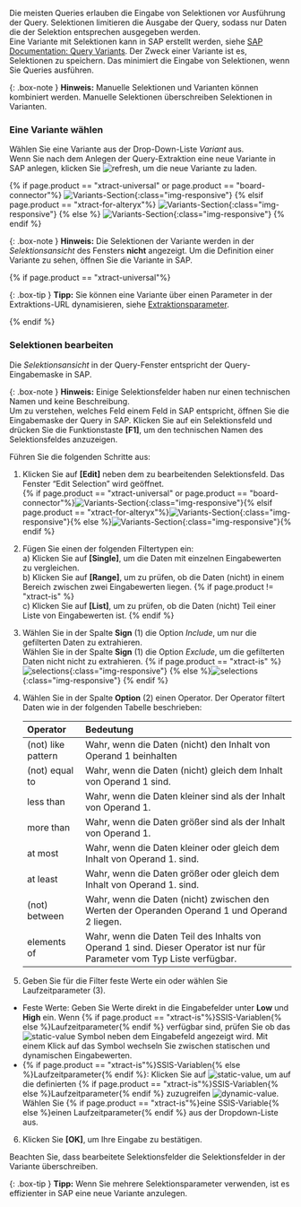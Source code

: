 
Die meisten Queries erlauben die Eingabe von Selektionen vor Ausführung der Query.
Selektionen limitieren die Ausgabe der Query, sodass nur Daten die der Selektion entsprechen ausgegeben werden.<br>
Eine Variante mit Selektionen kann in SAP erstellt werden, siehe [SAP Documentation: Query Variants](https://help.sap.com/docs/SAP_NETWEAVER_750/40d2cb3a4f9249d58e9bbc95f4dbaff8/4e535406a32c4f49e10000000a42189e.html?locale=en-US). 
Der Zweck einer Variante ist es, Selektionen zu speichern. Das minimiert die Eingabe von Selektionen, wenn Sie Queries ausführen.

{: .box-note }
**Hinweis:** Manuelle Selektionen und Varianten können kombiniert werden. Manuelle Selektionen überschreiben Selektionen in Varianten.

### Eine Variante wählen
Wählen Sie eine Variante aus der Drop-Down-Liste *Variant* aus. <br>
Wenn Sie nach dem Anlegen der Query-Extraktion eine neue Variante in SAP anlegen, klicken Sie ![refresh](/img/content/icons/refresh.png), um die neue Variante zu laden.

{% if page.product == "xtract-universal" or page.product == "board-connector"%}
![Variants-Section](/img/content/query/query-variant1.png){:class="img-responsive"}
{% elsif page.product == "xtract-for-alteryx"%}
![Variants-Section](/img/content/xfa/query-variant1.png){:class="img-responsive"}
{% else %}
![Variants-Section](/img/content/xis/query-variant1.png){:class="img-responsive"}
{% endif %}

{: .box-note }
**Hinweis:** Die Selektionen der Variante werden in der *Selektionsansicht* des Fensters **nicht** angezeigt.
Um die Definition einer Variante zu sehen, öffnen Sie die Variante in SAP.

{% if page.product == "xtract-universal"%}

{: .box-tip }
**Tipp:** Sie können eine Variante über einen Parameter in der Extraktions-URL dynamisieren, siehe [Extraktionsparameter](../extraktionen-ausfuehren-und-einplanen/extraktionsparameter). 

{% endif %}

### Selektionen bearbeiten

Die *Selektionsansicht* in der Query-Fenster entspricht der Query-Eingabemaske in SAP.

{: .box-note }
**Hinweis:** Einige Selektionsfelder haben nur einen technischen Namen und keine Beschreibung.  
Um zu verstehen, welches Feld einem Feld in SAP entspricht, öffnen Sie die Eingabemaske der Query in SAP. 
Klicken Sie auf ein Selektionsfeld und drücken Sie die Funktionstaste **[F1]**, um den technischen Namen des Selektionsfeldes anzuzeigen. 

Führen Sie die folgenden Schritte aus:
1. Klicken Sie auf **[Edit]** neben dem zu bearbeitenden Selektionsfeld. Das Fenster “Edit Selection” wird geöffnet.<br>
{% if page.product == "xtract-universal" or page.product == "board-connector"%}![Variants-Section](/img/content/query/query-variant2.png){:class="img-responsive"}{% elsif page.product == "xtract-for-alteryx"%}![Variants-Section](/img/content/xfa/query-variant2.png){:class="img-responsive"}{% else %}![Variants-Section](/img/content/xis/query-variant2.png){:class="img-responsive"}{% endif %}
2. Fügen Sie einen der folgenden Filtertypen ein:<br>
a) Klicken Sie auf **[Single]**, um die Daten mit einzelnen Eingabewerten zu vergleichen.<br>
b) Klicken Sie auf **[Range]**, um zu prüfen, ob die Daten (nicht) in einem Bereich zwischen zwei Eingabewerten liegen. {% if page.product != "xtract-is" %}<br>c) Klicken Sie auf **[List]**, um zu prüfen, ob die Daten (nicht) Teil einer Liste von Eingabewerten ist. {% endif %}
3. Wählen Sie in der Spalte **Sign** (1) die Option *Include*, um nur die gefilterten Daten zu extrahieren.<br>
Wählen Sie in der Spalte **Sign** (1) die Option *Exclude*, um die gefilterten Daten nicht nicht zu extrahieren.
{% if page.product == "xtract-is" %} ![selections](/img/content/selections-xis.png){:class="img-responsive"} {% else %}![selections](/img/content/selections.png){:class="img-responsive"} {% endif %}
4. Wählen Sie in der Spalte **Option** (2) einen Operator. Der Operator filtert Daten wie in der folgenden Tabelle beschrieben:

   | Operator   |      Bedeutung      |  
   |:---------|:------------- |
   |(not) like pattern |  Wahr, wenn die Daten (nicht) den Inhalt von Operand 1 beinhalten|
   |(not) equal to|  Wahr, wenn die Daten (nicht) gleich dem Inhalt von Operand 1 sind.|
   |less than  | Wahr, wenn die Daten kleiner sind als der Inhalt von Operand 1.|
   |more than |  Wahr, wenn die Daten größer sind als der Inhalt von Operand 1.|
   |at most | Wahr, wenn die Daten kleiner oder gleich dem Inhalt von Operand 1. sind.|
   |at least |  Wahr, wenn die Daten größer oder gleich dem Inhalt von Operand 1. sind.|
   |(not) between | Wahr, wenn die Daten (nicht) zwischen den Werten der Operanden Operand 1 und Operand 2 liegen. |
   |elements of | Wahr, wenn die Daten Teil des Inhalts von Operand 1 sind. Dieser Operator ist nur für Parameter vom Typ Liste verfügbar.|
5. Geben Sie für die Filter feste Werte ein oder wählen Sie Laufzeitparameter (3). <br>
- Feste Werte: Geben Sie Werte direkt in die Eingabefelder unter **Low** und **High** ein.
Wenn {% if page.product == "xtract-is"%}SSIS-Variablen{% else %}Laufzeitparameter{% endif %} verfügbar sind, prüfen Sie ob das ![static-value](/img/content/icons/runtime-parameters-static.png) Symbol neben dem Eingabefeld angezeigt wird.
Mit einem Klick auf das Symbol wechseln Sie zwischen statischen und dynamischen Eingabewerten.
- {% if page.product == "xtract-is"%}SSIS-Variablen{% else %}Laufzeitparameter{% endif %}: Klicken Sie auf ![static-value](/img/content/icons/runtime-parameters-static.png), um auf die definierten {% if page.product == "xtract-is"%}SSIS-Variablen{% else %}Laufzeitparameter{% endif %} zuzugreifen ![dynamic-value](/img/content/icons/runtime-parameters-dynamic.png).
Wählen Sie {% if page.product == "xtract-is"%}eine SSIS-Variable{% else %}einen Laufzeitparameter{% endif %} aus der Dropdown-Liste aus.
6. Klicken Sie **[OK]**, um Ihre Eingabe zu bestätigen.

Beachten Sie, dass bearbeitete Selektionsfelder die Selektionsfelder in der Variante überschreiben. 

{: .box-tip }
**Tipp:** Wenn Sie mehrere Selektionsparameter verwenden, ist es effizienter in SAP eine neue Variante anzulegen.


